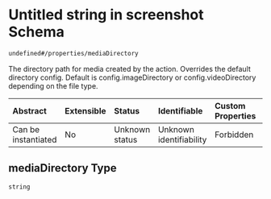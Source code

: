 # Untitled string in screenshot Schema

```txt
undefined#/properties/mediaDirectory
```

The directory path for media created by the action. Overrides the default directory config. Default is config.imageDirectory or config.videoDirectory depending on the file type.

| Abstract            | Extensible | Status         | Identifiable            | Custom Properties | Additional Properties | Access Restrictions | Defined In                                                                       |
| :------------------ | :--------- | :------------- | :---------------------- | :---------------- | :-------------------- | :------------------ | :------------------------------------------------------------------------------- |
| Can be instantiated | No         | Unknown status | Unknown identifiability | Forbidden         | Allowed               | none                | [screenshot\_v1.schema.json\*](screenshot_v1.schema.json "open original schema") |

## mediaDirectory Type

`string`
